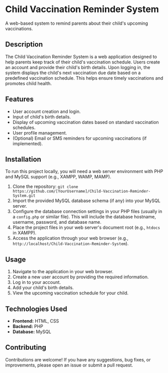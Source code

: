 # Child Vaccination Reminder System

A web-based system to remind parents about their child's upcoming vaccinations.

## Description

The Child Vaccination Reminder System is a web application designed to help parents keep track of their child's vaccination schedule. Users create an account and provide their child's birth details. Upon logging in, the system displays the child's next vaccination due date based on a predefined vaccination schedule. This helps ensure timely vaccinations and promotes child health.

## Features

*   User account creation and login.
*   Input of child's birth details.
*   Display of upcoming vaccination dates based on standard vaccination schedules.
*   User profile management.
*   (Optional) Email or SMS reminders for upcoming vaccinations (if implemented).

## Installation

To run this project locally, you will need a web server environment with PHP and MySQL support (e.g., XAMPP, WAMP, MAMP).

1.  Clone the repository: `git clone https://github.com/[YourUsername]/Child-Vaccination-Reminder-System.git`
2.  Import the provided MySQL database schema (if any) into your MySQL server.
3.  Configure the database connection settings in your PHP files (usually in a `config.php` or similar file). This will include the database hostname, username, password, and database name.
4.  Place the project files in your web server's document root (e.g., `htdocs` in XAMPP).
5.  Access the application through your web browser (e.g., `http://localhost/Child-Vaccination-Reminder-System`).

## Usage

1.  Navigate to the application in your web browser.
2.  Create a new user account by providing the required information.
3.  Log in to your account.
4.  Add your child's birth details.
5.  View the upcoming vaccination schedule for your child.

## Technologies Used

*   **Frontend:** HTML, CSS
*   **Backend:** PHP
*   **Database:** MySQL

## Contributing

Contributions are welcome! If you have any suggestions, bug fixes, or improvements, please open an issue or submit a pull request.
